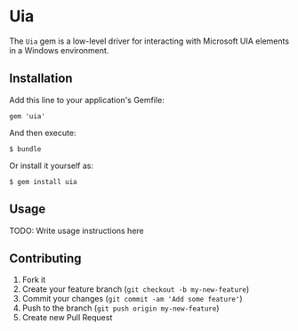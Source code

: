 # Uia

The `Uia` gem is a low-level driver for interacting with Microsoft UIA elements in a Windows environment.

## Installation

Add this line to your application's Gemfile:

    gem 'uia'

And then execute:

    $ bundle

Or install it yourself as:

    $ gem install uia

## Usage

TODO: Write usage instructions here

## Contributing

1. Fork it
2. Create your feature branch (`git checkout -b my-new-feature`)
3. Commit your changes (`git commit -am 'Add some feature'`)
4. Push to the branch (`git push origin my-new-feature`)
5. Create new Pull Request

